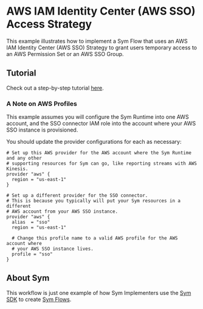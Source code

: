 # AWS IAM Identity Center (AWS SSO) Access Strategy

This example illustrates how to implement a Sym Flow that uses an AWS IAM Identity Center (AWS SSO) Strategy to grant users temporary access to an AWS Permission Set or an AWS SSO Group.

## Tutorial

Check out a step-by-step tutorial [here](https://docs.symops.com/docs/aws-sso).

### A Note on AWS Profiles

This example assumes you will configure the Sym Runtime into one AWS account, and the SSO connector IAM role into the account where your AWS SSO instance is provisioned.

You should update the provider configurations for each as necessary:

```hcl
# Set up this AWS provider for the AWS account where the Sym Runtime and any other
# supporting resources for Sym can go, like reporting streams with AWS Kinesis.
provider "aws" {
  region = "us-east-1"
}

# Set up a different provider for the SSO connector.
# This is because you typically will put your Sym resources in a different
# AWS account from your AWS SSO instance.
provider "aws" {
  alias  = "sso"
  region = "us-east-1"

  # Change this profile name to a valid AWS profile for the AWS account where
  # your AWS SSO instance lives.
  profile = "sso"
}
```

## About Sym

This workflow is just one example of how Sym Implementers use the [Sym SDK](https://docs.symops.com/docs) to create [Sym Flows](https://docs.symops.com/docs/sym-access-flows).
